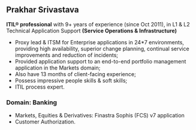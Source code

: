 ## Prakhar Srivastava

**ITIL® professional** with 9+ years of experience (since Oct 2011), in L1 & L2 Technical Application Support **(Service Operations & Infrastructure)** 
* Proxy lead & ITSM for Enterprise applications in 24*7 environments, providing high availability, superior change planning, continual service improvements and reduction of incidents;
* Provided application support to an end-to-end portfolio management application in the Markets domain;
* Also have 13 months of client-facing experience;
* Possess impressive people skills & soft skills;
* ITIL process expert.

### Domain: Banking
- Markets, Equities & Derivatives: Finastra Sophis (FCS) v7 application
- Customer Authorization.
